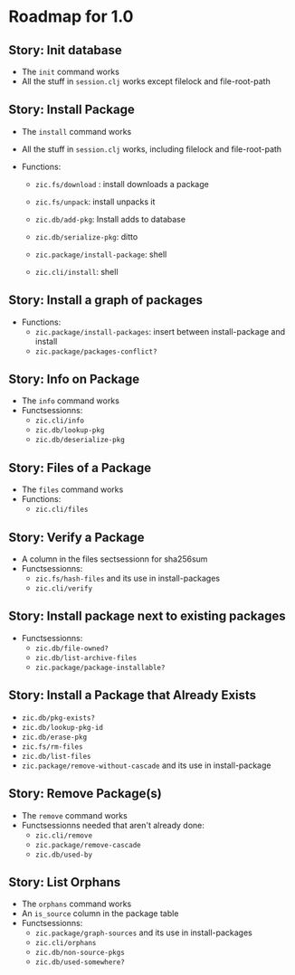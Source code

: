 ﻿Roadmap for 1.0
===============

Story: Init database
--------------------

- The `init` command works
- All the stuff in `session.clj` works except filelock and file-root-path

Story: Install Package
----------------------

- The `install` command works
- All the stuff in `session.clj` works, including filelock and file-root-path
- Functions:

  - `zic.fs/download` : install downloads a package

  - `zic.fs/unpack`: install unpacks it

  - `zic.db/add-pkg`: Install adds to database
  - `zic.db/serialize-pkg`: ditto

  - `zic.package/install-package`: shell
  - `zic.cli/install`: shell

Story: Install a graph of packages
----------------------------------
- Functions:
  - `zic.package/install-packages`: insert between install-package and install
  - `zic.package/packages-conflict?`

Story: Info on Package
----------------------

- The `info` command works
- Functsessionns:
  - `zic.cli/info`
  - `zic.db/lookup-pkg`
  - `zic.db/deserialize-pkg`

Story: Files of a Package
-------------------------

- The `files` command works
- Functions:
  - `zic.cli/files`

Story: Verify a Package
-----------------------

- A column in the files sectsessionn for sha256sum
- Functsessionns:
  - `zic.fs/hash-files` and its use in install-packages
  - `zic.cli/verify`

Story: Install package next to existing packages
------------------------------------------------

- Functsessionns:
  - `zic.db/file-owned?`
  - `zic.db/list-archive-files`
  - `zic.package/package-installable?`


Story: Install a Package that Already Exists
--------------------------------------------

  - `zic.db/pkg-exists?`
  - `zic.db/lookup-pkg-id`
  - `zic.db/erase-pkg`
  - `zic.fs/rm-files`
  - `zic.db/list-files`
  - `zic.package/remove-without-cascade` and its use in install-package

Story: Remove Package(s)
------------------------

- The `remove` command works
- Functsessionns needed that aren't already done:
  - `zic.cli/remove`
  - `zic.package/remove-cascade`
  - `zic.db/used-by`

Story: List Orphans
-------------------

- The `orphans` command works
- An `is_source` column in the package table
- Functsessionns:
  - `zic.package/graph-sources` and its use in install-packages
  - `zic.cli/orphans`
  - `zic.db/non-source-pkgs`
  - `zic.db/used-somewhere?`
